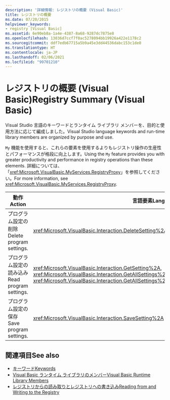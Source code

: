 ```yaml
---
description: '詳細情報: レジストリの概要 (Visual Basic)'
title: レジストリの概要
ms.date: 07/20/2015
helpviewer_keywords:
- registry [Visual Basic]
ms.assetid: 6e90eb8a-1a4e-4387-8a68-9287dc7875e8
ms.openlocfilehash: 13036d7ccf7f0ac5278094bb19926a422e1178c2
ms.sourcegitcommit: ddf7edb67715a5b9a45e3dd44536dabc153c1de0
ms.translationtype: HT
ms.contentlocale: ja-JP
ms.lasthandoff: 02/06/2021
ms.locfileid: "99701210"
---
```

# <a name="registry-summary-visual-basic"></a><span data-ttu-id="a0470-103">レジストリの概要 (Visual Basic)</span><span class="sxs-lookup"><span data-stu-id="a0470-103">Registry Summary (Visual Basic)</span></span>

<span data-ttu-id="a0470-104">Visual Studio 言語のキーワードとランタイム ライブラリ メンバーを、目的と使用方法に応じて編成しました。</span><span class="sxs-lookup"><span data-stu-id="a0470-104">Visual Studio language keywords and run-time library members are organized by purpose and use.</span></span>  
  
 <span data-ttu-id="a0470-105">`My` 機能を使用すると、これらの要素を使用するよりもレジストリ操作の生産性とパフォーマンスが格段に向上します。</span><span class="sxs-lookup"><span data-stu-id="a0470-105">Using the `My` feature provides you with greater productivity and performance in registry operations than these elements.</span></span> <span data-ttu-id="a0470-106">詳細については、「<xref:Microsoft.VisualBasic.MyServices.RegistryProxy>」を参照してください。</span><span class="sxs-lookup"><span data-stu-id="a0470-106">For more information, see <xref:Microsoft.VisualBasic.MyServices.RegistryProxy>.</span></span>  
  
|<span data-ttu-id="a0470-107">**動作**</span><span class="sxs-lookup"><span data-stu-id="a0470-107">**Action**</span></span>|<span data-ttu-id="a0470-108">**言語要素**</span><span class="sxs-lookup"><span data-stu-id="a0470-108">**Language element**</span></span>|  
|----------------|--------------------------|  
|<span data-ttu-id="a0470-109">プログラム設定の削除</span><span class="sxs-lookup"><span data-stu-id="a0470-109">Delete program settings.</span></span>|<xref:Microsoft.VisualBasic.Interaction.DeleteSetting%2A>|  
|<span data-ttu-id="a0470-110">プログラム設定の読み込み</span><span class="sxs-lookup"><span data-stu-id="a0470-110">Read program settings.</span></span>|<span data-ttu-id="a0470-111"><xref:Microsoft.VisualBasic.Interaction.GetSetting%2A>, <xref:Microsoft.VisualBasic.Interaction.GetAllSettings%2A></span><span class="sxs-lookup"><span data-stu-id="a0470-111"><xref:Microsoft.VisualBasic.Interaction.GetSetting%2A>, <xref:Microsoft.VisualBasic.Interaction.GetAllSettings%2A></span></span>|  
|<span data-ttu-id="a0470-112">プログラム設定の保存</span><span class="sxs-lookup"><span data-stu-id="a0470-112">Save program settings.</span></span>|<xref:Microsoft.VisualBasic.Interaction.SaveSetting%2A>|  
  
## <a name="see-also"></a><span data-ttu-id="a0470-113">関連項目</span><span class="sxs-lookup"><span data-stu-id="a0470-113">See also</span></span>

- [<span data-ttu-id="a0470-114">キーワード</span><span class="sxs-lookup"><span data-stu-id="a0470-114">Keywords</span></span>](index.md)
- [<span data-ttu-id="a0470-115">Visual Basic ランタイム ライブラリのメンバー</span><span class="sxs-lookup"><span data-stu-id="a0470-115">Visual Basic Runtime Library Members</span></span>](../runtime-library-members.md)
- [<span data-ttu-id="a0470-116">レジストリからの読み取りとレジストリへの書き込み</span><span class="sxs-lookup"><span data-stu-id="a0470-116">Reading from and Writing to the Registry</span></span>](../../developing-apps/programming/computer-resources/reading-from-and-writing-to-the-registry.md)
